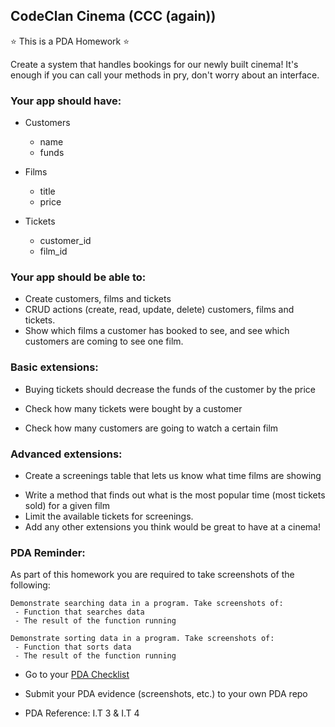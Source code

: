## CodeClan Cinema (CCC (again))

:star: This is a PDA Homework :star:

Create a system that handles bookings for our newly built cinema!
It's enough if you can call your methods in pry, don't worry about an interface.

### Your app should have:
  - Customers
    - name
    - funds

  - Films
    - title
    - price

  - Tickets
    - customer_id
    - film_id

### Your app should be able to:
  - Create customers, films and tickets
  - CRUD actions (create, read, update, delete) customers, films and tickets.
  - Show which films a customer has booked to see, and see which customers are coming to see one film.

### Basic extensions:
  - Buying tickets should decrease the funds of the customer by the price
  <!-- [2] pry(main)> customer1.buy(film1)
=> 90 -->
  - Check how many tickets were bought by a customer
  <!-- [9] pry(main)> customer2.tickets
=> [#<Ticket:0x007fe0b8302c30 @customer_id=194, @film_id=194, @id=206>,
 #<Ticket:0x007fe0b8302b68 @customer_id=194, @film_id=193, @id=209>]
[10] pry(main)> -->
<!-- [1] pry(main)> customer1.tickets_all
=> 2
[2] pry(main)> customer3.tickets_all
=> 1
[3] pry(main)> customer2.tickets_all
=> 2 -->
  - Check how many customers are going to watch a certain film
  <!-- [10] pry(main)> film1.customers
=> [#<Customer:0x007fe0b890add0 @funds="100", @id=193, @name="Bob">,
 #<Customer:0x007fe0b890ad08 @funds="50", @id=194, @name="Jane">]
[11] pry(main)>  -->
<!-- [11] pry(main)> film1.customers.count
=> 2
[12] pry(main)> film3.customers.count
=> 1 -->
<!-- [1] pry(main)> film1.customers_all
=> 2 -->

### Advanced extensions:
  - Create a screenings table that lets us know what time films are showing
  <!-- [3] pry(main)> screening1.tickets
=> []
[4] pry(main)> screening1.get_time
=> "18:00"
[5] pry(main)> Screening.all
=> [#<Screening:0x007fdc4ab0afa8 @film_time=nil, @id=1>,
 #<Screening:0x007fdc4ab0ac60 @film_time="18:00", @id=7>,
 #<Screening:0x007fdc4ab0ab70 @film_time="22:00", @id=8>,
 #<Screening:0x007fdc4ab0aa80 @film_time="23:30", @id=9>,
 #<Screening:0x007fdc4ab0a9e0 @film_time="18:00", @id=10>,
 #<Screening:0x007fdc4ab0a8f0 @film_time="22:00", @id=11>,
 #<Screening:0x007fdc4ab0a828 @film_time="23:30", @id=12>,
 #<Screening:0x007fdc4ab0a760 @film_time="18:00", @id=13>,
 #<Screening:0x007fdc4ab0a648 @film_time="22:00", @id=14>,
 #<Screening:0x007fdc4ab0a530 @film_time="23:30", @id=15>,
 #<Screening:0x007fdc4ab0a440 @film_time="18:00", @id=16>,
 #<Screening:0x007fdc4ab0a378 @film_time="22:00", @id=17>,
 #<Screening:0x007fdc4ab0a2d8 @film_time="23:30", @id=18> -->
  - Write a method that finds out what is the most popular time (most tickets sold) for a given film
  - Limit the available tickets for screenings.
  - Add any other extensions you think would be great to have at a cinema!

### PDA Reminder:

As part of this homework you are required to take screenshots of the following:

```
Demonstrate searching data in a program. Take screenshots of:
 - Function that searches data
 - The result of the function running
```

```
Demonstrate sorting data in a program. Take screenshots of:
 - Function that sorts data
 - The result of the function running
```

- Go to your [PDA Checklist](https://github.com/codeclan/pda/tree/master/Evidence%20Gathering%20Portfolio)

- Submit your PDA evidence (screenshots, etc.) to your own PDA repo

- PDA Reference: I.T 3 & I.T 4
